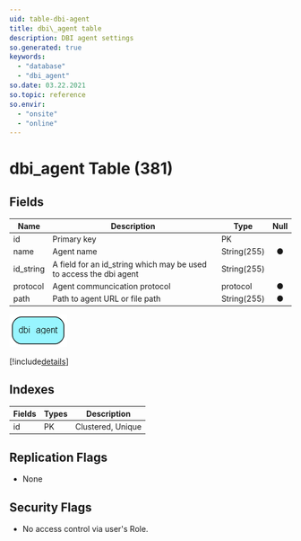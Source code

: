 ```yaml
---
uid: table-dbi-agent
title: dbi\_agent table
description: DBI agent settings
so.generated: true
keywords:
  - "database"
  - "dbi_agent"
so.date: 03.22.2021
so.topic: reference
so.envir:
  - "onsite"
  - "online"
---
```


# dbi\_agent Table (381)

## Fields

| Name | Description | Type | Null |
|------|-------------|------|:----:|
|id|Primary key|PK| |
|name|Agent name|String(255)|&#x25CF;|
|id\_string|A field for an id_string which may be used to access the dbi agent|String(255)| |
|protocol|Agent communcication protocol |protocol|&#x25CF;|
|path|Path to agent URL or file path|String(255)|&#x25CF;|


![dbi_agent table relationship diagram](./media/dbi_agent.png)

[!include[details](./includes/dbi-agent.md)]

## Indexes

| Fields | Types | Description |
|--------|-------|-------------|
|id |PK |Clustered, Unique |

## Replication Flags

* None

## Security Flags

* No access control via user's Role.

